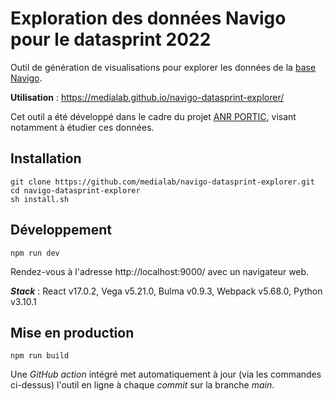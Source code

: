 # Exploration des données Navigo pour le datasprint 2022

Outil de génération de visualisations pour explorer les données de la [base Navigo](https://navigocorpus.hypotheses.org/).

**Utilisation** : https://medialab.github.io/navigo-datasprint-explorer/

Cet outil a été développé dans le cadre du projet [ANR PORTIC](https://anr.portic.fr/portic/), visant notamment à étudier ces données.

## Installation

```
git clone https://github.com/medialab/navigo-datasprint-explorer.git
cd navigo-datasprint-explorer
sh install.sh
```

## Développement

```
npm run dev
```

Rendez-vous à l'adresse http://localhost:9000/ avec un navigateur web.

***Stack*** : React v17.0.2, Vega v5.21.0, Bulma v0.9.3, Webpack v5.68.0, Python v3.10.1

## Mise en production

```
npm run build
```

Une *GitHub action* intégré met automatiquement à jour (via les commandes ci-dessus) l'outil en ligne à chaque *commit* sur la branche *main*.